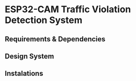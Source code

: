 # ESP32-CAM Traffic Violation Detection System

## Requirements & Dependencies

## Design System

## Instalations
